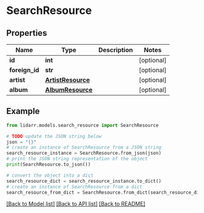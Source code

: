 # SearchResource


## Properties

Name | Type | Description | Notes
------------ | ------------- | ------------- | -------------
**id** | **int** |  | [optional] 
**foreign_id** | **str** |  | [optional] 
**artist** | [**ArtistResource**](ArtistResource.md) |  | [optional] 
**album** | [**AlbumResource**](AlbumResource.md) |  | [optional] 

## Example

```python
from lidarr.models.search_resource import SearchResource

# TODO update the JSON string below
json = "{}"
# create an instance of SearchResource from a JSON string
search_resource_instance = SearchResource.from_json(json)
# print the JSON string representation of the object
print(SearchResource.to_json())

# convert the object into a dict
search_resource_dict = search_resource_instance.to_dict()
# create an instance of SearchResource from a dict
search_resource_from_dict = SearchResource.from_dict(search_resource_dict)
```
[[Back to Model list]](../README.md#documentation-for-models) [[Back to API list]](../README.md#documentation-for-api-endpoints) [[Back to README]](../README.md)


